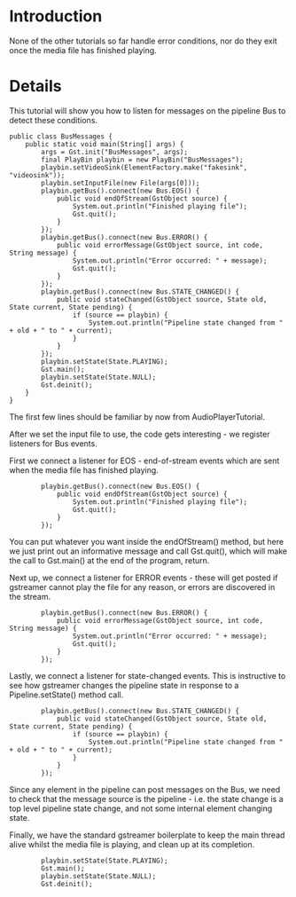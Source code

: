 # Introduction #


None of the other tutorials so far handle error conditions, nor do they exit
once the media file has finished playing.


# Details #

This tutorial will show you how to listen for messages on the pipeline Bus to
detect these conditions.
```
public class BusMessages {
    public static void main(String[] args) {
        args = Gst.init("BusMessages", args);
        final PlayBin playbin = new PlayBin("BusMessages");
        playbin.setVideoSink(ElementFactory.make("fakesink", "videosink"));
        playbin.setInputFile(new File(args[0]));
        playbin.getBus().connect(new Bus.EOS() {
            public void endOfStream(GstObject source) {
                System.out.println("Finished playing file");
                Gst.quit();
            }
        });
        playbin.getBus().connect(new Bus.ERROR() {
            public void errorMessage(GstObject source, int code, String message) {
                System.out.println("Error occurred: " + message);
                Gst.quit();
            }
        });
        playbin.getBus().connect(new Bus.STATE_CHANGED() {
            public void stateChanged(GstObject source, State old, State current, State pending) {
                if (source == playbin) {
                    System.out.println("Pipeline state changed from " + old + " to " + current);
                }
            }
        });
        playbin.setState(State.PLAYING);
        Gst.main();
        playbin.setState(State.NULL);
        Gst.deinit();
    }
}
```

The first few lines should be familiar by now from AudioPlayerTutorial.

After we set the input file to use, the code gets interesting - we register
listeners for Bus events.

First we connect a listener for EOS - end-of-stream events which are sent when
the media file has finished playing.
```
        playbin.getBus().connect(new Bus.EOS() {
            public void endOfStream(GstObject source) {
                System.out.println("Finished playing file");
                Gst.quit();
            }
        });
```
You can put whatever you want inside the endOfStream() method, but here we just
print out an informative message and call Gst.quit(), which will make
the call to Gst.main() at the end of the program, return.



Next up, we connect a listener for ERROR events - these will get posted if
gstreamer cannot play the file for any reason, or errors are discovered in the
stream.
```
        playbin.getBus().connect(new Bus.ERROR() {
            public void errorMessage(GstObject source, int code, String message) {
                System.out.println("Error occurred: " + message);
                Gst.quit();
            }
        });
```


Lastly, we connect a listener for state-changed events.  This is instructive to
see how gstreamer changes the pipeline state in response to a
Pipeline.setState() method call.
```
        playbin.getBus().connect(new Bus.STATE_CHANGED() {
            public void stateChanged(GstObject source, State old, State current, State pending) {
                if (source == playbin) {
                    System.out.println("Pipeline state changed from " + old + " to " + current);
                }
            }
        });
```
Since any element in the pipeline can post messages on the Bus, we need to check
that the message source is the pipeline - i.e. the state change is a top level
pipeline state change, and not some internal element changing state.


Finally, we have the standard gstreamer boilerplate to keep the main thread
alive whilst the media file is playing, and clean up at its completion.
```
        playbin.setState(State.PLAYING);
        Gst.main();
        playbin.setState(State.NULL);
        Gst.deinit();
```